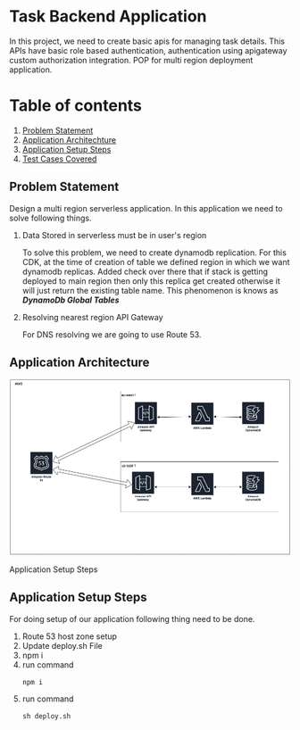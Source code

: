 <!-- ## Useful commands

* `yarn build`   compile typescript to js
* `yarn cdk deploy`      deploy this stack to your default AWS account/region
* `yarn cdk diff`        compare deployed stack with current state
* `yarn cdk synth`       emits the synthesized CloudFormation template -->

# Task Backend Application

In this project, we need to create basic apis for managing task details. This APIs have basic role based authentication, authentication using apigateway custom authorization integration. POP for multi region deployment application.
 
# Table of contents  
1. [Problem Statement](#problem)
2. [Application Architechture](#paragraph1)
3. [Application Setup Steps](#paragraph2) 
4. [Test Cases Covered](#testcases)
<a name="problem"></a>
## Problem Statement

Design a multi region serverless application. In this application we need to solve following things.

1. Data Stored in serverless must be in user's region

    To solve this problem, we need to create dynamodb replication. For this CDK, at the time of creation of table we defined region in which we want dynamodb replicas. Added check over there that if stack is getting deployed to main region then only this replica get created otherwise it will just return the existing table name. This phenomenon is knows as ***DynamoDb Global Tables***

2. Resolving nearest region API Gateway

    For DNS resolving we are going to use Route 53.

<a name="paragraph1"></a>
## Application Architecture
![Kiku](testSolution.png)

<a name="paragraph2"></a>
Application Setup Steps
## Application Setup Steps
For doing setup of our application following thing need to be done.

1. Route 53 host zone setup
2. Update deploy.sh File
3. npm i
4. run command 
   ````
   npm i
   ````
5. run command
    ````
    sh deploy.sh
    ````

